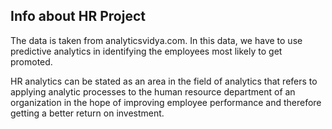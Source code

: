 ## Info about HR Project

The data is taken from analyticsvidya.com. In this data, we have to use predictive analytics in identifying the employees most likely to get promoted.

HR analytics can be stated as an area in the field of analytics that refers to applying analytic processes to the human resource department of an organization in the hope of improving employee performance and therefore getting a better return on investment.
